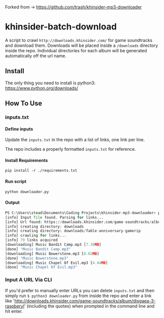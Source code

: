 Forked from -> https://github.com/trash/khinsider-mp3-downloader

# khinsider-batch-download

A script to crawl `http://downloads.khinsider.com/` for game soundtracks and download them. Downloads will be placed inside a `/downloads` directory inside the repo. Individual directories for each album will be generated automatically off the url name.

## Install
The only thing you need to install is python3: https://www.python.org/downloads/

## How To Use

### inputs.txt

#### Define inputs
Update the `inputs.txt` in the repo with a list of links, one link per line. 

The repo includes a properly formatted `inputs.txt` for reference.

#### Install Requirements
`pip install -r ./requirements.txt`

#### Run script
`python downloader.py`

#### Output
```python
PS C:\Users\stead\Documents\Coding Projects\khinsider-mp3-downloader> python downloader.py                      
[info] Input file found. Parsing for links...
[info] Url found: https://downloads.khinsider.com/game-soundtracks/album/fable-anniversary-gamerip        
[info] creating directory: downloads
[info] creating directory: downloads/fable-anniversary-gamerip
[info] crawling for links...
[info] 79 links acquired
[downloading] Music Bandit Camp.mp3 [7.38MB]
[done] "Music Bandit Camp.mp3"
[downloading] Music Bowerstone.mp3 [8.02MB]
[done] "Music Bowerstone.mp3"
[downloading] Music Chapel Of Evil.mp3 [4.44MB]
[done] "Music Chapel Of Evil.mp3"
```

### Input A URL Via CLI

If you'd prefer to manually enter URLs you can delete `inputs.txt` and then simply run `$ python3 downloader.py` from inside the repo and enter a link like 'http://downloads.khinsider.com/game-soundtracks/album/disgaea-3-raspberyl' (including the quotes) when prompted in the command line and hit enter.

